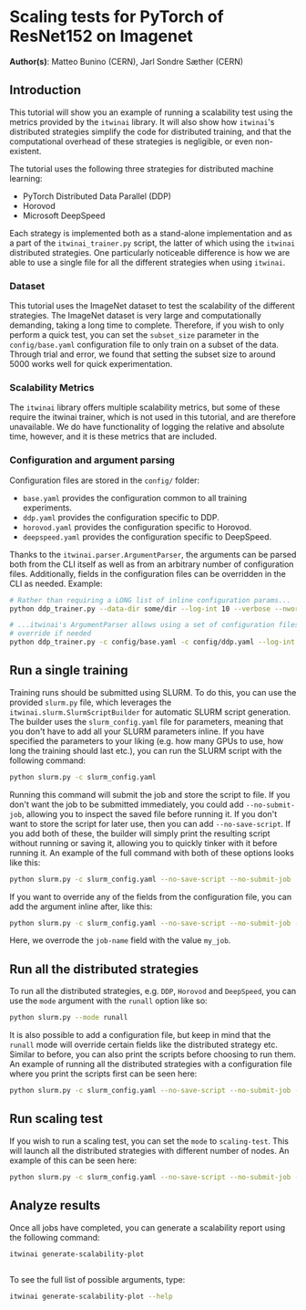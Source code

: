 # Scaling tests for PyTorch of ResNet152 on Imagenet

**Author(s)**: Matteo Bunino (CERN), Jarl Sondre Sæther (CERN)

## Introduction

This tutorial will show you an example of running a scalability test using the metrics
provided by the `itwinai` library. It will also show how `itwinai`'s distributed
strategies simplify the code for distributed training, and that the computational
overhead of these strategies is negligible, or even non-existent.

The tutorial uses the following three strategies for distributed machine learning:

- PyTorch Distributed Data Parallel (DDP)
- Horovod
- Microsoft DeepSpeed

Each strategy is implemented both as a stand-alone implementation and as a part of the
`itwinai_trainer.py` script, the latter of which using the `itwinai` distributed
strategies. One particularly noticeable difference is how we are able to use a single
file for all the different strategies when using `itwinai`.

### Dataset

This tutorial uses the ImageNet dataset to test the scalability of the different
strategies. The ImageNet dataset is very large and computationally demanding, taking a
long time to complete. Therefore, if you wish to only perform a quick test, you can
set the `subset_size` parameter in the `config/base.yaml` configuration file to only
train on a subset of the data. Through trial and error, we found that setting the
subset size to around 5000 works well for quick experimentation.

### Scalability Metrics

The `itwinai` library offers multiple scalability metrics, but some of these require
the itwinai trainer, which is not used in this tutorial, and are therefore unavailable.
We do have functionality of logging the relative and absolute time, however, and it is
these metrics that are included.

### Configuration and argument parsing

Configuration files are stored in the `config/` folder:

- `base.yaml` provides the configuration common to all training experiments.
- `ddp.yaml` provides the configuration specific to DDP.
- `horovod.yaml` provides the configuration specific to Horovod.
- `deepspeed.yaml` provides the configuration specific to DeepSpeed.

Thanks to the `itwinai.parser.ArgumentParser`, the arguments can be parsed both from
the CLI itself as well as from an arbitrary number of configuration files.
Additionally, fields in the configuration files can be overridden in the CLI as needed.
Example:

```bash
# Rather than requiring a LONG list of inline configuration params...
python ddp_trainer.py --data-dir some/dir --log-int 10 --verbose --nworker 4 ...

# ...itwinai's ArgumentParser allows using a set of configuration files, with inline
# override if needed
python ddp_trainer.py -c config/base.yaml -c config/ddp.yaml --log-int 42
```

## Run a single training

Training runs should be submitted using SLURM. To do this, you can use the provided
`slurm.py` file, which leverages the `itwinai.slurm.SlurmScriptBuilder` for automatic
SLURM script generation. The builder uses the `slurm_config.yaml` file for parameters,
meaning that you don't have to add all your SLURM parameters inline. If you have
specified the parameters to your liking (e.g. how many GPUs to use, how long the
training should last etc.), you can run the SLURM script with the following command:

```bash
python slurm.py -c slurm_config.yaml
```

Running this command will submit the job and store the script to file. If you don't
want the job to be submitted immediately, you could add `--no-submit-job`, allowing you
to inspect the saved file before running it. If you don't want to store the script for
later use, then you can add `--no-save-script`. If you add both of these, the builder
will simply print the resulting script without running or saving it, allowing you to
quickly tinker with it before running it. An example of the full command with both
of these options looks like this:

```bash
python slurm.py -c slurm_config.yaml --no-save-script --no-submit-job
```

If you want to override any of the fields from the configuration file, you can add the
argument inline after, like this:

```bash
python slurm.py -c slurm_config.yaml --no-save-script --no-submit-job --job-name my_job
```

Here, we overrode the `job-name` field with the value `my_job`.

## Run all the distributed strategies

To run all the distributed strategies, e.g. `DDP`, `Horovod` and `DeepSpeed`, you can
use the `mode` argument with the `runall` option like so:

```bash
python slurm.py --mode runall
```

It is also possible to add a configuration file, but keep in mind that the `runall`
mode will override certain fields like the distributed strategy etc. Similar to before,
you can also print the scripts before choosing to run them. An example of running all
the distributed strategies with a configuration file where you print the scripts first
can be seen here:

```bash
python slurm.py -c slurm_config.yaml --no-save-script --no-submit-job --mode runall
```

## Run scaling test

If you wish to run a scaling test, you can set the `mode` to `scaling-test`. This will
launch all the distributed strategies with different number of nodes. An example of
this can be seen here:

```bash
python slurm.py -c slurm_config.yaml --no-save-script --no-submit-job --mode scaling-test
```

## Analyze results

Once all jobs have completed, you can generate a scalability report using the following
command:

```bash
itwinai generate-scalability-plot 
    
```

To see the full list of possible arguments, type:

```bash
itwinai generate-scalability-plot --help
```
